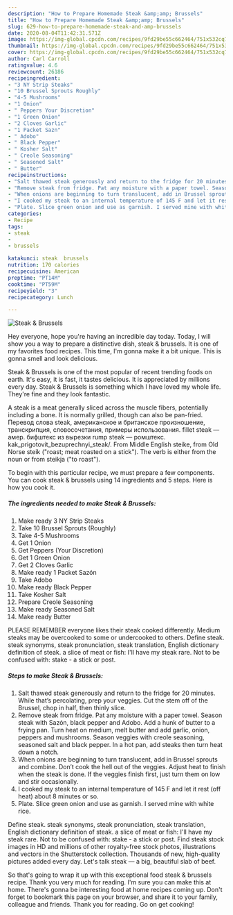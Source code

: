 ```yaml
---
description: "How to Prepare Homemade Steak &amp;amp; Brussels"
title: "How to Prepare Homemade Steak &amp;amp; Brussels"
slug: 629-how-to-prepare-homemade-steak-and-amp-brussels
date: 2020-08-04T11:42:31.571Z
image: https://img-global.cpcdn.com/recipes/9fd29be55c662464/751x532cq70/steak-brussels-recipe-main-photo.jpg
thumbnail: https://img-global.cpcdn.com/recipes/9fd29be55c662464/751x532cq70/steak-brussels-recipe-main-photo.jpg
cover: https://img-global.cpcdn.com/recipes/9fd29be55c662464/751x532cq70/steak-brussels-recipe-main-photo.jpg
author: Carl Carroll
ratingvalue: 4.6
reviewcount: 26186
recipeingredient:
- "3 NY Strip Steaks"
- "10 Brussel Sprouts Roughly"
- "4-5 Mushrooms"
- "1 Onion"
- " Peppers Your Discretion"
- "1 Green Onion"
- "2 Cloves Garlic"
- "1 Packet Sazn"
- " Adobo"
- " Black Pepper"
- " Kosher Salt"
- " Creole Seasoning"
- " Seasoned Salt"
- " Butter"
recipeinstructions:
- "Salt thawed steak generously and return to the fridge for 20 minutes. While that’s percolating, prep your veggies. Cut the stem off of the Brussel, chop in half, then thinly slice."
- "Remove steak from fridge. Pat any moisture with a paper towel. Season steak with Sazón, black pepper and Adobo. Add a hunk of butter to a frying pan. Turn heat on medium, melt butter and add garlic, onion, peppers and mushrooms. Season veggies with creole seasoning, seasoned salt and black pepper. In a hot pan, add steaks then turn heat down a notch."
- "When onions are beginning to turn translucent, add in Brussel sprouts and combine. Don’t cook the hell out of the veggies. Adjust heat to finish when the steak is done. If the veggies finish first, just turn them on low and stir occasionally."
- "I cooked my steak to an internal temperature of 145 F and let it rest (off heat) about 8 minutes or so."
- "Plate. Slice green onion and use as garnish. I served mine with white rice."
categories:
- Recipe
tags:
- steak
- 
- brussels

katakunci: steak  brussels 
nutrition: 170 calories
recipecuisine: American
preptime: "PT14M"
cooktime: "PT59M"
recipeyield: "3"
recipecategory: Lunch

---
```



![Steak &amp; Brussels](https://img-global.cpcdn.com/recipes/9fd29be55c662464/751x532cq70/steak-brussels-recipe-main-photo.jpg)

Hey everyone, hope you're having an incredible day today. Today, I will show you a way to prepare a distinctive dish, steak &amp; brussels. It is one of my favorites food recipes. This time, I'm gonna make it a bit unique. This is gonna smell and look delicious.

Steak &amp; Brussels is one of the most popular of recent trending foods on earth. It's easy, it is fast, it tastes delicious. It is appreciated by millions every day. Steak &amp; Brussels is something which I have loved my whole life. They're fine and they look fantastic.

A steak is a meat generally sliced across the muscle fibers, potentially including a bone. It is normally grilled, though can also be pan-fried. Перевод слова steak, американское и британское произношение, транскрипция, словосочетания, примеры использования. fillet steak — амер. бифштекс из вырезки rump steak — ромштекс. kak_prigotovit_bezuprechnyi_steak/. From Middle English steike, from Old Norse steik (&#34;roast; meat roasted on a stick&#34;). The verb is either from the noun or from steikja (&#34;to roast&#34;).


To begin with this particular recipe, we must prepare a few components. You can cook steak &amp; brussels using 14 ingredients and 5 steps. Here is how you cook it.

<!--inarticleads1-->

##### The ingredients needed to make Steak &amp; Brussels:

1. Make ready 3 NY Strip Steaks
1. Take 10 Brussel Sprouts (Roughly)
1. Take 4-5 Mushrooms
1. Get 1 Onion
1. Get  Peppers (Your Discretion)
1. Get 1 Green Onion
1. Get 2 Cloves Garlic
1. Make ready 1 Packet Sazón
1. Take  Adobo
1. Make ready  Black Pepper
1. Take  Kosher Salt
1. Prepare  Creole Seasoning
1. Make ready  Seasoned Salt
1. Make ready  Butter


PLEASE REMEMBER everyone likes their steak cooked differently. Medium steaks may be overcooked to some or undercooked to others. Define steak. steak synonyms, steak pronunciation, steak translation, English dictionary definition of steak. a slice of meat or fish: I&#39;ll have my steak rare. Not to be confused with: stake - a stick or post. 

<!--inarticleads2-->

##### Steps to make Steak &amp; Brussels:

1. Salt thawed steak generously and return to the fridge for 20 minutes. While that’s percolating, prep your veggies. Cut the stem off of the Brussel, chop in half, then thinly slice.
1. Remove steak from fridge. Pat any moisture with a paper towel. Season steak with Sazón, black pepper and Adobo. Add a hunk of butter to a frying pan. Turn heat on medium, melt butter and add garlic, onion, peppers and mushrooms. Season veggies with creole seasoning, seasoned salt and black pepper. In a hot pan, add steaks then turn heat down a notch.
1. When onions are beginning to turn translucent, add in Brussel sprouts and combine. Don’t cook the hell out of the veggies. Adjust heat to finish when the steak is done. If the veggies finish first, just turn them on low and stir occasionally.
1. I cooked my steak to an internal temperature of 145 F and let it rest (off heat) about 8 minutes or so.
1. Plate. Slice green onion and use as garnish. I served mine with white rice.


Define steak. steak synonyms, steak pronunciation, steak translation, English dictionary definition of steak. a slice of meat or fish: I&#39;ll have my steak rare. Not to be confused with: stake - a stick or post. Find steak stock images in HD and millions of other royalty-free stock photos, illustrations and vectors in the Shutterstock collection. Thousands of new, high-quality pictures added every day. Let&#39;s talk steak — a big, beautiful slab of beef. 

So that's going to wrap it up with this exceptional food steak &amp; brussels recipe. Thank you very much for reading. I'm sure you can make this at home. There's gonna be interesting food at home recipes coming up. Don't forget to bookmark this page on your browser, and share it to your family, colleague and friends. Thank you for reading. Go on get cooking!

